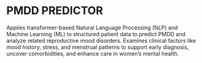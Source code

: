 # PMDD PREDICTOR
Applies transformer-based Natural Language Processing (NLP) and Machine Learning (ML) to structured patient data to predict PMDD and analyze related reproductive mood disorders. Examines clinical factors like mood history, stress, and menstrual patterns to support early diagnosis, uncover comorbidities, and enhance care in women’s mental health.
